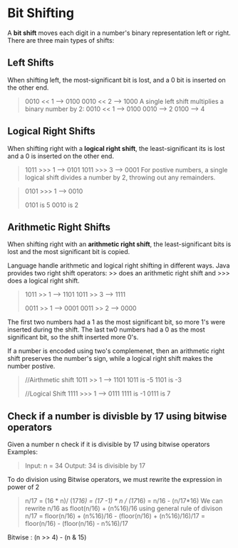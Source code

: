 # Bit Shifting
A **bit shift** moves each digit in a number's binary representation left or right. There are three main types of shifts:

## Left Shifts
When shifting left, the most-significant bit is lost, and a 0 bit is inserted on the other end.
> 0010 << 1 --> 0100
> 0010 << 2 --> 1000
A single left shift multiplies a binary number by 2:
> 0010 << 1 --> 0100
> 0010 --> 2
> 0100 --> 4

## Logical Right Shifts
When shifting right with a **logical right shift**, the least-significant its is lost and a 0 is inserted on the other end.
> 1011 >>> 1 --> 0101
> 1011 >>> 3 --> 0001
For postive numbers, a single logical shift divides a number by 2, throwing out any remainders.

> 0101 >>> 1 --> 0010
> 
> 0101 is 5
> 0010 is 2

## Arithmetic Right Shifts
When shifting right with an **arithmetic right shift**, the least-significant bits is lost and the most significant bit is copied.

Language handle arithmetic and logical right shifting in different ways. Java provides two right shift operators: >> does an arithmetic right shift and >>> does a logical right shift.

> 1011 >> 1 --> 1101
> 1011 >> 3 --> 1111
>
> 0011 >> 1 --> 0001
> 0011 >> 2 --> 0000

The first two numbers had a 1 as the most significant bit, so more 1's were inserted during the shift. The last tw0 numbers had a 0 as the most significant bit, so the shift inserted more 0's.

If a number is encoded using two's complemenet, then an arithmetic right shift preserves the number's sign, while a logical right shift makes the number postive.

> //Airthmetic shift
> 1011 >> 1 --> 1101
> 1011 is -5
> 1101 is -3
>
> //Logical Shift
> 1111 >>> 1 --> 0111
> 1111 is -1
> 0111 is 7

## Check if a number is divisble by 17 using bitwise operators
Given a number n check if it is divisible by 17 using bitwise operators
Examples:
> Input: n = 34
> Output: 34 is divisible by 17

To do division using Bitwise operators, we must rewrite the expression in power of 2
> n/17 = (16 * n)/ (17*16)
>      =  (17 -1) * n / (17*16)
>      =  n/16 - (n/17*16)
We can rewrite n/16 as floot(n/16) + (n%16)/16 using general rule of divison
> n/17 = floor(n/16) + (n%16)/16 - (floor(n/16) + (n%16)/16)/17
> = floor(n/16) - (floor(n/16) - n%16)/17

Bitwise : (n >> 4) - (n & 15)


